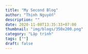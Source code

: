 ```yaml
---
title: "My Second Blog"
author: "Thịnh Nguyễn"
description: ""
date: 2020-11-08T13:35:33+07:00
thumbnail: "img/blogs/350x200.png"
category: "Lập trình"
tags: [""]
draft: false
---
```


